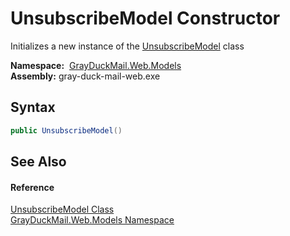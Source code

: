 UnsubscribeModel Constructor
============================
Initializes a new instance of the [UnsubscribeModel][1] class

  **Namespace:**  [GrayDuckMail.Web.Models][2]  
  **Assembly:** gray-duck-mail-web.exe

Syntax
------

```csharp
public UnsubscribeModel()
```


See Also
--------

#### Reference
[UnsubscribeModel Class][1]  
[GrayDuckMail.Web.Models Namespace][2]  

[1]: README.md
[2]: ../README.md